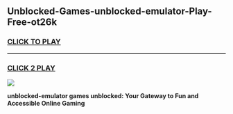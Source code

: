 
## Unblocked-Games-unblocked-emulator-Play-Free-ot26k
<h3>
<a href="https://premium76.site?title=unblocked-emulator&ref=10A">CLICK TO PLAY</a></h3>
<hr>

<h3>
<a href="https://premium76.site?title=unblocked-emulator&ref=10A">CLICK 2 PLAY</a>
  
</h3>

<a href="https://premium76.site?title=unblocked-emulator&ref=10A"><img src="https://clearcache.store/games.png"></a>


**unblocked-emulator games unblocked: Your Gateway to Fun and Accessible Online Gaming**

